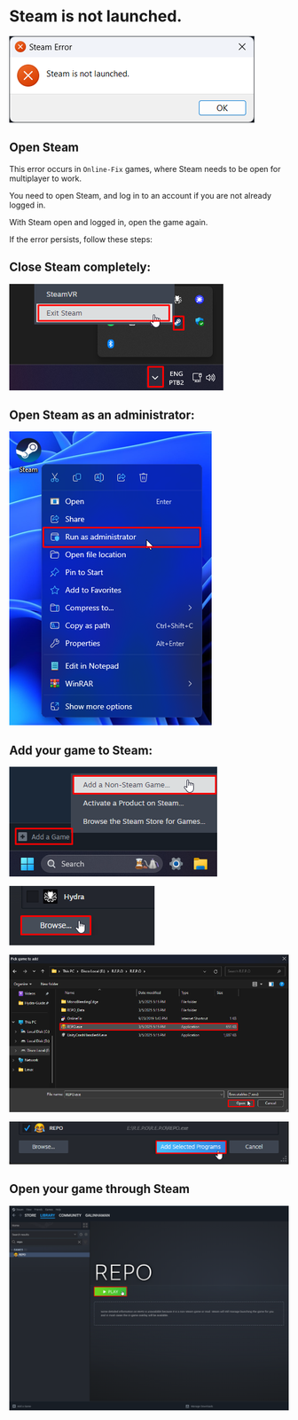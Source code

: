 # Steam is not launched.

![Steam](assets/errors/steam-is-not-launched.png)

## Open Steam

This error occurs in `Online-Fix` games, where Steam needs to be open for multiplayer to work.

You need to open Steam, and log in to an account if you are not already logged in.

With Steam open and logged in, open the game again.

If the error persists, follow these steps:

## Close Steam completely:

![Close Steam](assets/errors/close-steam.png)

## Open Steam as an administrator:

![Open Steam as an administrator](assets/errors/steam-administrator.png)

## Add your game to Steam:

![Add non-Steam game](assets/errors/non-steam-game.png)

![Explore](assets/errors/browse.png)

![Select game](assets/errors/selected-non-steam-game.png)

![Add](assets/errors/add-non-steam-game.png)

## Open your game through Steam

![Open game through Steam](assets/errors/open-non-steam-game.png)